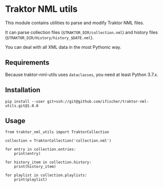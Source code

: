 # Traktor NML utils

This module contains utilities to parse and modify Traktor NML files.

It can parse collection files (`$TRAKTOR_DIR/collection.nml`) and history 
files (`$TRAKTOR_DIR/History/history_$DATE.nml`).

You can deal with all XML data in the most Pythonic way.

## Requirements

Because traktor-nml-utils uses `dataclasses`, you need at least Python 3.7.x. 

## Installation

```
pip install --user git+ssh://git@github.com/ifischer/traktor-nml-utils.git@1.0.0
```

## Usage

```
from traktor_nml_utils import TraktorCollection

collection = TraktorCollection('collection.nml')

for entry in collection.entries:
    print(entry)

for history_item in collection.history:
    print(history_item)
    
for playlist in collection.playlists:
    print(playlist)
```


